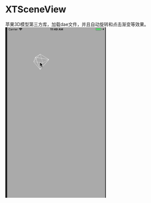 # XTSceneView
苹果3D模型第三方库，加载dae文件，并且自动旋转和点击渐变等效果。
![image](https://github.com/Meson0407/XTSceneView/blob/master/XTSceneView/XTSceneView/XTScene/Gif/123.gif)
